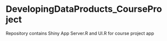 # DevelopingDataProducts_CourseProject
Repository contains Shiny App Server.R and UI.R for course project app

